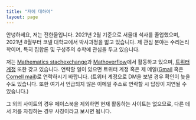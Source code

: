 ```yaml
---
title: "저에 대하여"
layout: page
---
```


안녕하세요, 저는 전한울입니다. 2021년 2월 기준으로 서울대 석사를 졸업했으며, 2021년 8월부터 코넬 대학교에서 박사과정을 밟고 있습니다. 제 관심 분야는 수리논리학이며, 특히 집합론 및 구성주의 수학에 관심을 두고 있습니다.

저는 [Mathematics stachexchange](https://math.stackexchange.com/users/53976)과 [Mathoverflow](https://mathoverflow.net/users/48041)에서 활동하고 있으며, [트위터 계정](https://twitter.com/hanuljeon95) 또한 갖고 있습니다. 연락할 일이 있으면 트위터 계정 혹은 제 메일([Gmail](mailto:hanuljeon95@gmail.com) 혹은 [Cornell mail](mailto:hj344@cornell.edu))로 연락하시기 바랍니다. (트위터 계정으로 DM을 보낼 경우 확인이 늦을 수도 있습니다. 또한 여기서 언급되지 않은 이메일 주소로 연락할 시 답장이 지연될 수 있습니다.)

그 외의 사이트의 경우 페이스북을 제외하면 현재 활동하는 사이트는 없으므로, 다른 데서 저를 자칭하는 경우 사칭이라고 보시면 됩니다.